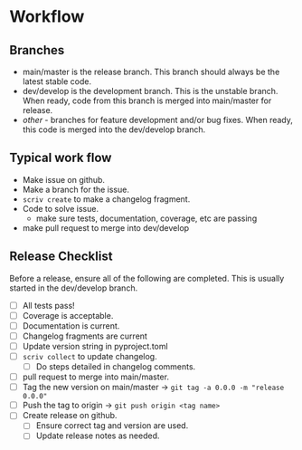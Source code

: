 # Workflow

## Branches

- main/master is the release branch. This branch should always be the latest stable code.
- dev/develop is the development branch. This is the unstable branch. When ready, code from this branch is merged into main/master for release.
- _other_ - branches for feature development and/or bug fixes. When ready, this code is merged into the dev/develop branch.

## Typical work flow

- Make issue on github.
- Make a branch for the issue.
- `scriv create` to make a changelog fragment.
- Code to solve issue.
  - make sure tests, documentation, coverage, etc are passing
- make pull request to merge into dev/develop

## Release Checklist

Before a release, ensure all of the following are completed. This is usually started in the dev/develop branch.

- [ ] All tests pass!
- [ ] Coverage is acceptable.
- [ ] Documentation is current.
- [ ] Changelog fragments are current
- [ ] Update version string in pyproject.toml
- [ ] `scriv collect` to update changelog.
  - [ ] Do steps detailed in changelog comments.
- [ ] pull request to merge into main/master.
- [ ] Tag the new version on main/master -> `git tag -a 0.0.0 -m "release 0.0.0"`
- [ ] Push the tag to origin -> `git push origin <tag name>`
- [ ] Create release on github.
  - [ ] Ensure correct tag and version are used.
  - [ ] Update release notes as needed.
